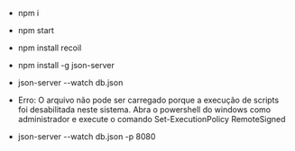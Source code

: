 * npm i

* npm start

* npm install recoil

* npm install -g json-server

* json-server --watch db.json

* Erro: O arquivo não pode ser carregado porque a execução de scripts foi desabilitada neste sistema.
Abra o powershell do windows como administrador e execute o comando Set-ExecutionPolicy RemoteSigned

* json-server --watch db.json -p 8080
